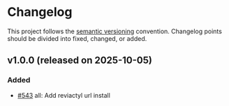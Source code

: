 # Changelog

This project follows the [semantic versioning](https://semver.org) convention. Changelog points should be divided into fixed, changed, or added.

## v1.0.0 (released on 2025-10-05)

### Added

- [#543](https://github.com/d-belli/reviactyl-installer/commit/0522c13e5bf5cc56e6df631ad16cabf51be79bd5) all: Add reviactyl url install